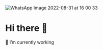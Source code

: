 
![WhatsApp Image 2022-08-31 at 16 00 33](https://user-images.githubusercontent.com/8499034/188507072-82a56039-b768-4c05-96c0-5eb122322a44.jpeg)


# Hi there 👋

🔭 I’m currently working 

<!--
**elviejoguille/elviejoguille** is a ✨ _special_ ✨ repository because its `README.md` (this file) appears on your GitHub profile.

Here are some ideas to get you started:

- 🔭 I’m currently working on ...
- 🌱 I’m currently learning ...
- 👯 I’m looking to collaborate on ...
- 🤔 I’m looking for help with ...
- 💬 Ask me about ...
- 📫 How to reach me: ...
- 😄 Pronouns: ...
- ⚡ Fun fact: ...
-->
